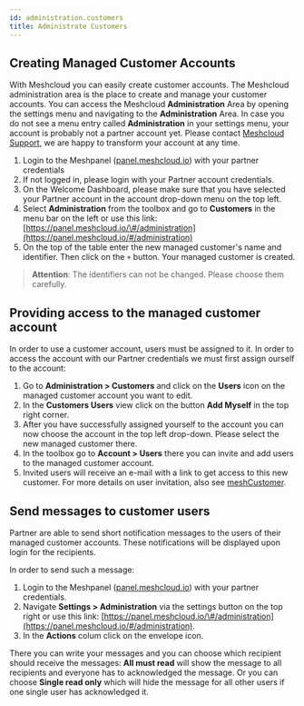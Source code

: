 ```yaml
---
id: administration.customers
title: Administrate Customers
---
```


## Creating Managed Customer Accounts

With Meshcloud you can easily create customer accounts. The Meshcloud administration area is the place to create and manage your customer accounts. You can access the Meshcloud **Administration** Area by opening the settings menu and navigating to the **Administration** Area. In case you do not see a menu entry called **Administration** in your settings menu, your account is probably not a partner account yet. Please contact [Meshcloud Support](https://support.meshcloud.io), we are happy to transform your account at any time.

1. Login to the Meshpanel \([panel.meshcloud.io](https://panel.meshcloud.io)\) with your partner credentials
2. If not logged in, please login with your Partner account credentials.
3. On the Welcome Dashboard, please make sure that you have selected your Partner account in the account drop-down menu on the top left.
4. Select **Administration** from the toolbox and go to **Customers** in the menu bar on the left or use this link:
   [https://panel.meshcloud.io/\#/administration](https://panel.meshcloud.io/#/administration)
4. On the top of the table enter the new managed customer's name and identifier. Then click on the `+` button. Your managed customer is created.
> **Attention**: The identifiers can not be changed. Please choose them carefully.

## Providing access to the managed customer account

In order to use a customer account, users must be assigned to it. In order to access the account with our Partner credentials we must first assign ourself to the account:

1. Go to **Administration &gt; Customers** and click on the **Users** icon on the managed customer account you want to edit.
2. In the **Customers Users** view click on the button **Add Myself** in the top right corner.
3. After you have successfully assigned yourself to the account you can now choose the account in the top left drop-down. Please select the new managed customer there.
4. In the toolbox go to **Account &gt; Users** there you can invite and add users to the managed customer account.
5. Invited users will receive an e-mail with a link to get access to this new customer. For more details on user invitation, also see [meshCustomer](meshcloud.customer.md).

## Send messages to customer users

Partner are able to send short notification messages to the users of their managed customer accounts. These notifications will be displayed upon login for the recipients.

In order to send such a message:

1. Login to the Meshpanel \([panel.meshcloud.io](https://panel.meshcloud.io)\) with your partner credentials.
2. Navigate **Settings &gt; Administration** via the settings button on the top right or use this link:
   [https://panel.meshcloud.io/\#/administration](https://panel.meshcloud.io/#/administration).
3. In the **Actions** colum click on the envelope icon.

There you can write your messages and you can choose which recipient should receive the messages: **All must read** will show the message to all recipients and everyone has to acknowledged the message. Or you can choose **Single read only** which will hide the message for all other users if one single user has acknowledged it.
